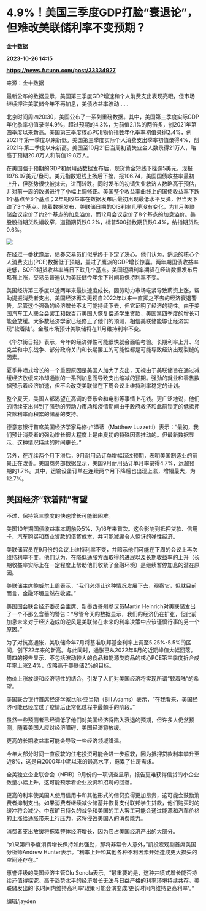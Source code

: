 # 4.9%！美国三季度GDP打脸“衰退论”，但难改美联储利率不变预期？
**金十数据**

**2023-10-26 14:15**

**https://news.futunn.com/post/33334927**

来源：金十数据

最新公布的数据显示，美国第三季度GDP增速和个人消费支出表现亮眼，但市场继续押注美联储今年不再加息，美债收益率波动……

北京时间周四20:30，美国公布了一系列重磅数据。其中，美国第三季度实际GDP年化季率初值录得4.9%，超过预期的4.3%，为前值2.1%的两倍多，创2021年第四季度以来新高。美国第三季度核心PCE物价指数年化季率初值录得2.4%，创2021年第一季度以来新低。美国第三季度实际个人消费支出季率初值录得4%，创2021年第二季度以来新高。美国至10月21日当周初请失业金人数录得21万人，略高于预期20.8万人和前值19.8万人。

在美国强于预期的GDP和耐用品数据发布后，现货黄金短线下挫逾5美元，现报1976.97美元/盎司。美元指数短线上扬后下挫，报106.74，美国国债收益率最初上升，但涨势很快被抹去，进而转跌。同时发布的初请失业救济人数略高于预估，并对前一周的数据进行了小幅上调修正。美国整个收益率曲线上的国债收益率下跌1个基点至3个基点；2年期收益率在数据发布后最初出现最低水平反弹，但当天下跌了3个基点。随着数据发布，美联储日期的OIS利率几乎没有变化，为11月美联储会议定价了约2个基点的加息溢价，而12月会议定价了8个基点的加息溢价。美股股指期货跌幅收窄，道指期货跌0.2%，标普500指数期货跌0.4%，纳指期货跌0.6%。

![](https://postimg.futunn.com/16983290971749969533159.png)

在经过一番犹豫后，债券交易员们似乎终于下定了决心。他们认为，鸽派的核心个人消费支出(PCE)数据低于预期，盖过了鹰派的GDP增长惊喜。两年期国债收益率走低，SOFR期货收益率当日下跌几个基点。美国短期利率期货在经济数据发布后略有上涨，交易员普遍认为美联储今年余下时间将保持利率不变。

美国经济第三季度以近两年来最快速度成长，因劳动力市场吃紧导致薪资上涨，帮助提振消费者支出。美国经济再次无视自2022年以来一直挥之不去的经济衰退警告。尽管这个强劲的经济增长不太可能持续下去，但它证明了经济的韧性。由于美国汽车工人联合会罢工和数百万美国人恢复偿还学生贷款，美国第四季度的增长可能会放缓。大多数经济学家已经修正了他们的预测，相信美联储能够让经济实现“软着陆”。金融市场预计美联储将在11月维持利率不变。

《华尔街日报》表示，今年的经济弹性可能很快就会面临考验。长期利率上升、乌克兰和中东战争、部分政府关门和长期罢工的可能性都是可能导致经济出现裂缝的因素。

夏季井喷式增长的一个重要原因是美国人加大了支出，无视由于美联储旨在通过减缓经济放缓来冷却通胀的一系列加息而导致支出缩减的预期。强劲的就业和零售数据预示着经济加速，但不会改变美联储在下周会议上维持利率稳定的计划。

整个夏天，美国人都渴望在高调的音乐会和电影等事情上花钱。更广泛地说，他们的持续支出得到了强劲的劳动力市场和疫情期间由于政府救济和此前锁定的低抵押贷款利率而积累的储蓄的支持。

德意志银行首席美国经济学家马修·卢泽蒂（Matthew Luzzetti）表示：“最初，我们预计消费者的强劲增长很大程度上是由夏初的特殊因素推动的。但最新数据显示，这种情况持续的时间更长。”

另外，在连续两个月下滑后，9月耐用品订单增幅超过预期，表明美国制造业的前景正在改善。美国商务部数据显示，美国9月耐用品订单月率录得4.7%，远超预期的1.7%。其中，运输设备订单在连续两个月下降后也出现上涨，增幅最大，为12.7%。

美国经济“软着陆”有望
-----------

不过，保持第三季度的快速增长可能很困难。

美国10年期国债收益率本周触及5%，为16年来首次。这会影响到抵押贷款、信用卡、汽车购买和商业贷款的借贷成本，并可能减缓令人惊讶的弹性经济。

美联储官员在9月份的会议上维持利率不变，并暗示他们可能在下周的会议上再次维持利率不变。他们认为，在降低通胀方面取得的进展以及长期收益率的上升（长期收益率实际上在一定程度上帮助他们收紧了金融环境）是继续暂停加息的潜在原因。

美联储主席鲍威尔上周表示，“我们必须让这种情况发展下去，观察它，但就目前而言，金融环境显然在收紧。”

美国国会联合经济委员会主席、新墨西哥州参议员Martin Heinrich对美联储发出了一个不那么含蓄的警告：“尽管今天的数据显示，我们的经济仍在扩张，但此前加息未来对于经济造成的逆风是美联储在未来的利率决策中应该谨慎行事的另一个原因。”

为了对抗高通胀，美联储今年7月将基准联邦基金利率上调至5.25%-5.5%的区间，创下22年来的新高。与此同时，通胀已从2022年6月的近期峰值大幅回落。周四的报告显示，不包括波动较大的食品和能源类商品的核心PCE第三季度折合成年率上涨2.4%，仅略高于美联储2%的目标。

物价上涨放缓和经济韧性的结合，引发了人们对美国经济将实现所谓“软着陆”的希望。

美国联合银行首席经济学家比尔·亚当斯（Bill Adams）表示，“在我看来，美国经济可能已经度过了疫情后正常化过程中最棘手的阶段。”

虽然一些预测者已经调低了他们对美国经济将陷入衰退的预期，但许多人仍然预测，随着美国人应对经济障碍，美国经济将放缓。

更高的长期收益率可能会导致一些经济领域降温。

今年大部分时间一直疲软的住宅投资可能会进一步疲软，因为抵押贷款利率攀升至近8%，这是自2000年中期以来的最高水平，拖累了住房需求。

全美独立企业联合会（NFIB）9月份的一项调查显示，报告更难获得信贷的小企业数量小幅上升，这可能预示着企业投资和招聘的回落。

更高的利率使美国人使用信用卡和其他形式的借贷变得更加昂贵，这可能会鼓励消费者抑制支出。如果消费者继续减少储蓄并恢复支付联邦学生贷款，他们购买时的缓冲将会减少。中东旷日持久的战争和美国的工人罢工可能会通过能源和汽车价格的上涨给通胀带来上行压力，这将侵蚀美国人的消费能力。

消费者支出放缓将拖累整体经济增长，因为它占美国经济产出的大部分。

“如果第四季度消费增长保持如此强劲，那将非常令人意外，”凯投宏观副首席美国分析师Andrew Hunter表示。“利率上升和其他各种不利因素开始造成更大损失的空间还存在。”

惠誉评级的美国经济主管Olu Sonola表示，“最重要的是，这种井喷式增长能否持续还值得探究。高于趋势水平的经济增长无法与日益严格的利率环境持续共存。美联储发出的‘长时间内维持高利率’政策可能会演变成‘更长时间内维持更高利率’。”

编辑/jayden